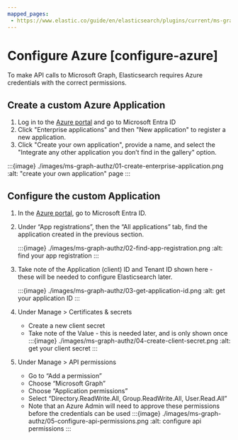 ```yaml
---
mapped_pages:
 - https://www.elastic.co/guide/en/elasticsearch/plugins/current/ms-graph-authz-configure-azure.html
---
```


# Configure Azure [configure-azure]

To make API calls to Microsoft Graph, Elasticsearch requires Azure credentials with the correct permissions.

## Create a custom Azure Application

1) Log in to the [Azure portal](https://portal.azure.com) and go to Microsoft Entra ID
2) Click "Enterprise applications" and then "New application" to register a new application.
3) Click "Create your own application", provide a name, and select the "Integrate any other application you don’t find in the gallery" option.

:::{image} ./images/ms-graph-authz/01-create-enterprise-application.png
:alt: "create your own application" page
:::

## Configure the custom Application

1) In the [Azure portal](https://portal.azure.com), go to Microsoft Entra ID.
2) Under “App registrations”, then the “All applications” tab, find the application created in the previous section.

    :::{image} ./images/ms-graph-authz/02-find-app-registration.png
    :alt: find your app registration
    :::
3) Take note of the Application (client) ID and Tenant ID shown here - these will be needed to configure Elasticsearch later.

    :::{image} ./images/ms-graph-authz/03-get-application-id.png
    :alt: get your application ID
    :::
4) Under Manage > Certificates & secrets
   - Create a new client secret
   - Take note of the Value - this is needed later, and is only shown once
     :::{image} ./images/ms-graph-authz/04-create-client-secret.png
     :alt: get your client secret
     :::
5) Under Manage > API permissions
   - Go to “Add a permission”
   - Choose “Microsoft Graph”
   - Choose “Application permissions”
   - Select “Directory.ReadWrite.All, Group.ReadWrite.All, User.Read.All”
   - Note that an Azure Admin will need to approve these permissions before the credentials can be used
     :::{image} ./images/ms-graph-authz/05-configure-api-permissions.png
     :alt: configure api permissions
     :::

